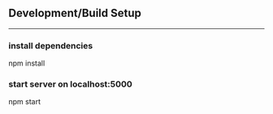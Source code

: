 ## Development/Build Setup
------------------------------------------------------------------------------------------------------------------------------
### install dependencies
npm install

### start server on localhost:5000
npm start
